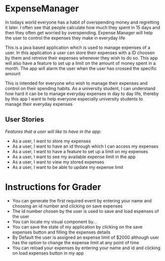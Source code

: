 
# ExpenseManager
In todays world everyone has a habit of overspending money and regretting it later. I often see that people calculate
how much they spent in 15 days and then they often get worried by overspending. Expense Manager will help the user to
control the expenses they make in everyday life


This is a java based application which is used to manage expenses of a user.
In this application a user can store their expenses with a ID choosen by them and retreive their expenses whenever 
they wish to do so. This app will also have a feature to set up a limit on the amount of money spent in a month. The app
will alarm the user when the user has crossed the specific amount

This is intended for everyone who wish to manage their expenses and 
control on their spending habits. As a university student, I can understand how hard it can be to manage everyday 
expenses in day to day life, thereby by this app I want to help everyone especially university students to manage their 
everyday expenses


## User Stories

*Features that a user will like to have in the app*:
- As a user, I want to store my expenses
- As a user, I want to have an id through which I can access my expenses
- As a user, I want to have a feature to set up a limit on my expenses 
- As a user, I want to see my available expense limit in the app
- As a user, I want to view my stored expenses
- As a user, I want to be able to update my expense limit

# Instructions for Grader

- You can generate the first required event by entering your name and choosing an id number and clicking on save expenses
- The id number chosen by the user is used to save and load expenses of the user
- You can locate my visual component by...
- You can save the state of my application by clicking on the save expenses button and filling the expenses details
- By Default the user is assigned an expense limit of $2000 although user has the option to change the expense limit at any point of time
- You can reload your expenses by entering your name and id and clicking on load expenses button in my app